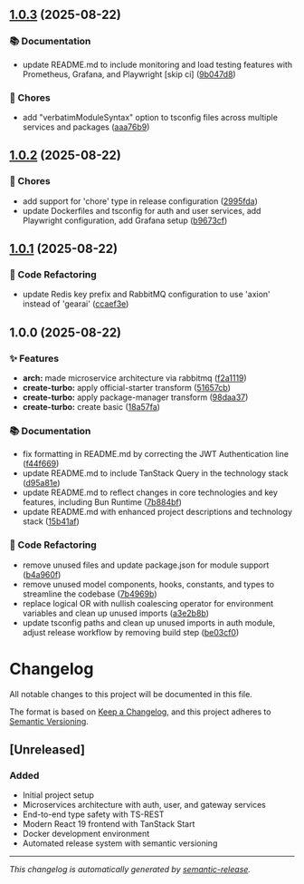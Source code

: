 ## [1.0.3](https://github.com/DKeken/axion-stack/compare/v1.0.2...v1.0.3) (2025-08-22)

### 📚 Documentation

* update README.md to include monitoring and load testing features with Prometheus, Grafana, and Playwright [skip ci] ([9b047d8](https://github.com/DKeken/axion-stack/commit/9b047d8432d2e5ea7a42c3f6e9e406a983c3b393))

### 🔧 Chores

* add "verbatimModuleSyntax" option to tsconfig files across multiple services and packages ([aaa76b9](https://github.com/DKeken/axion-stack/commit/aaa76b9153f78645bb088f463c2d9c5dee8c93c6))

## [1.0.2](https://github.com/DKeken/axion-stack/compare/v1.0.1...v1.0.2) (2025-08-22)

### 🔧 Chores

- add support for 'chore' type in release configuration
  ([2995fda](https://github.com/DKeken/axion-stack/commit/2995fda866dd586ecefe529354c3a1cccda7c604))
- update Dockerfiles and tsconfig for auth and user services, add Playwright
  configuration, add Grafana setup
  ([b9673cf](https://github.com/DKeken/axion-stack/commit/b9673cfcd83c6e40114974a57ca7ac3fd8c5215a))

## [1.0.1](https://github.com/DKeken/axion-stack/compare/v1.0.0...v1.0.1) (2025-08-22)

### 🔨 Code Refactoring

- update Redis key prefix and RabbitMQ configuration to use 'axion' instead of
  'gearai'
  ([ccaef3e](https://github.com/DKeken/axion-stack/commit/ccaef3e67854af4c8362f57ea94f1b5b7f73d1de))

## 1.0.0 (2025-08-22)

### ✨ Features

- **arch:** made microservice architecture via rabbitmq
  ([f2a1119](https://github.com/DKeken/axion-stack/commit/f2a11192adbf701cde89bc3dfa547d3e88ce58c2))
- **create-turbo:** apply official-starter transform
  ([51657cb](https://github.com/DKeken/axion-stack/commit/51657cb459ffb0a1262061c6378f8345e5e77ef8))
- **create-turbo:** apply package-manager transform
  ([98daa37](https://github.com/DKeken/axion-stack/commit/98daa37790b784b1b9e4c1e8eab0a84e249299d9))
- **create-turbo:** create basic
  ([18a57fa](https://github.com/DKeken/axion-stack/commit/18a57fa0c06d1dba6be4e8fa82099c260b4632d1))

### 📚 Documentation

- fix formatting in README.md by correcting the JWT Authentication line
  ([f44f669](https://github.com/DKeken/axion-stack/commit/f44f669535ca223f66a0e3715c864577cd4e7e66))
- update README.md to include TanStack Query in the technology stack
  ([d95a81e](https://github.com/DKeken/axion-stack/commit/d95a81e13446fb4da1904bfb150376fffda39f40))
- update README.md to reflect changes in core technologies and key features,
  including Bun Runtime
  ([7b884bf](https://github.com/DKeken/axion-stack/commit/7b884bf6c8463c663c54e159a575a6157bf60df0))
- update README.md with enhanced project descriptions and technology stack
  ([15b41af](https://github.com/DKeken/axion-stack/commit/15b41af520cbbf90ed56cca2a9c6cb28d42d3950))

### 🔨 Code Refactoring

- remove unused files and update package.json for module support
  ([b4a960f](https://github.com/DKeken/axion-stack/commit/b4a960f4901fec216ad019332f9304ccaf863308))
- remove unused model components, hooks, constants, and types to streamline the
  codebase
  ([7b4969b](https://github.com/DKeken/axion-stack/commit/7b4969b9752a5f9d2e62c36ca2c86b896fd03309))
- replace logical OR with nullish coalescing operator for environment variables
  and clean up unused imports
  ([a3e2b8b](https://github.com/DKeken/axion-stack/commit/a3e2b8b21638752ab9fd680f1e8fe9d8ac1471fc))
- update tsconfig paths and clean up unused imports in auth module, adjust
  release workflow by removing build step
  ([be03cf0](https://github.com/DKeken/axion-stack/commit/be03cf09c925d6c1c8e102d56d59dd700c46abd1))

# Changelog

All notable changes to this project will be documented in this file.

The format is based on [Keep a Changelog](https://keepachangelog.com/en/1.0.0/),
and this project adheres to
[Semantic Versioning](https://semver.org/spec/v2.0.0.html).

## [Unreleased]

### Added

- Initial project setup
- Microservices architecture with auth, user, and gateway services
- End-to-end type safety with TS-REST
- Modern React 19 frontend with TanStack Start
- Docker development environment
- Automated release system with semantic versioning

---

_This changelog is automatically generated by
[semantic-release](https://semantic-release.gitbook.io/)._
